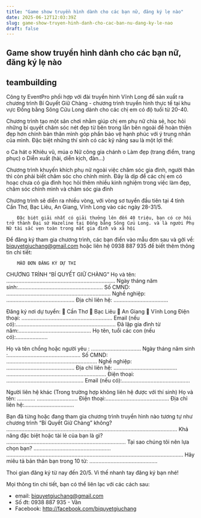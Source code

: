 ```yaml
---
title: "Game show truyền hình dành cho các bạn nữ, đăng ký lẹ nào"
date: 2025-06-12T12:03:39Z
slug: game-show-truyen-hinh-danh-cho-cac-ban-nu-dang-ky-le-nao
draft: false
---
```


## Game show truyền hình dành cho các bạn nữ, đăng ký lẹ nào

## teambuilding

Công ty EventPro phối hợp với đài truyền hình Vĩnh Long  để sản xuất ra chương trình Bí Quyết Giữ Chàng - chương trình truyền hình thực tế tại khu vực Đồng bằng Sông Cửu Long dành cho các chị em có độ tuổi từ 20-40.

Chương trình tạo một sân chơi nhằm giúp chị em phụ nữ chia sẻ, học hỏi những bí quyết chăm sóc nét đẹp từ bên trong lẫn bên ngoài  để hoàn thiện đẹp hơn chính bản thân mình góp phần bảo vệ hạnh phúc với ý trung nhân của mình. Đặc biệt những thí sinh có các kỹ năng sau là một lợi thế:

o       Ca hát
o    Khiêu vũ, múa
o    Nữ công gia chánh
o    Làm đẹp (trang điểm, trang phục)
o    Diễn xuất (hài, diễn kịch, đàn…)

Chương trình khuyến khích phụ nữ ngoài việc chăm sóc gia đình, người thân thì còn phải biết chăm sóc cho chính mình. Đây là dịp để các chị em có hoạc chưa có gia đình học hỏi thêm nhiều kinh nghiệm trong việc làm đẹp, chăm sóc chính mình và chăm sóc gia đinh

Chương trình sẽ diễn ra nhiều vòng, với vòng sơ tuyển đầu tiên tại 4 tỉnh Cần Thơ, Bạc Liêu, An Giang, Vĩnh Long vào các ngày 28-31/5.





	
		
		Đặc biệt giải nhất có giải thưởng lên đến 40 triệu, bạn có cơ hội trở thành Đại sứ Hazeline tại Đồng bằng Sông Cửu Long. và là người Phụ Nữ tài sắc vẹn toàn trong mắt gia đình và xã hội
	

Để đăng ký tham gia chương trình, các bạn điền vào mẫu đơn sau và gởi về: biquyetgiuchang@gmail.com hoặc liên hệ 0938 887 935 để biết thêm thông tin chi tiết:







	
		
		MẪU ĐƠN ĐĂNG KÝ DỰ THI
CHƯƠNG TRÌNH “BÍ QUYẾT GIỮ CHÀNG”
Họ và tên: ………………………………………………………………
Ngày tháng năm sinh:………………………………………………..
Số CMND: ……………………………………………………………
Nghề nghiệp: ………………………………………
Địa chỉ liên hệ: ………………………………

Đăng ký nơi dự tuyển:   Cần Thơ     Bạc Liêu      An Giang       Vĩnh Long
Điện thoại: ……………………………………………………
Email (nếu có):…………………………………………………………
Đã lập gia đình từ năm:…………………………………………
Họ tên, tuổi các con (nếu có):…………………

Họ và tên chồng hoặc người yêu : ……………………………
Ngày tháng năm sinh :…………………………………………
Số CMND: ……………………………………………………
Nghề nghiệp: ………………………………………
Địa chỉ liên hệ: ……………………………………
…………………………………………………………
Điện thoại: ……………………………………………
Email (nếu có):………………………………………

Người liên hệ khác (Trong trường hợp không liên hệ được với thí sinh)
Họ và tên: ……...... ………………………
Điện thoại:……………………………………
Địa chỉ liên hệ:……………………………

Bạn đã từng hoặc đang tham gia chương trình truyền hình nào tương tự như chương trình “Bí Quyết Giữ Chàng” không? ……………………………………………………………………………..........................
Khả năng đặc biệt hoặc tài lẻ của bạn là gì? ……………………………………………….........................
Tại sao chúng tôi nên lựa chọn bạn? ……………………………………………
………………………………………………………………………………………………………
Hãy miêu tả bản thân bạn trong 10 từ: ………………………………………
	







Thoi gian đăng ký từ nay đến 20/5. Vì thế nhanh tay đăng ký bạn nhé!

Mọi thông tin chi tiết, bạn có thể liên lạc với các cách sau:
- email: biquyetgiuchang@gmail.com
- Số đt: 0938 887 935 - Vân
- Facebook: http://facebook.com/biquyetgiuchang